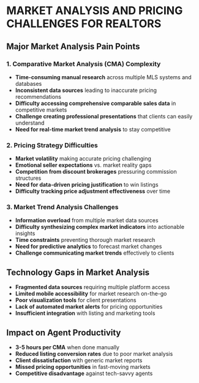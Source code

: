# MARKET ANALYSIS AND PRICING CHALLENGES FOR REALTORS

## Major Market Analysis Pain Points

### 1. Comparative Market Analysis (CMA) Complexity
- **Time-consuming manual research** across multiple MLS systems and databases
- **Inconsistent data sources** leading to inaccurate pricing recommendations
- **Difficulty accessing comprehensive comparable sales data** in competitive markets
- **Challenge creating professional presentations** that clients can easily understand
- **Need for real-time market trend analysis** to stay competitive

### 2. Pricing Strategy Difficulties
- **Market volatility** making accurate pricing challenging
- **Emotional seller expectations** vs. market reality gaps
- **Competition from discount brokerages** pressuring commission structures
- **Need for data-driven pricing justification** to win listings
- **Difficulty tracking price adjustment effectiveness** over time

### 3. Market Trend Analysis Challenges
- **Information overload** from multiple market data sources
- **Difficulty synthesizing complex market indicators** into actionable insights
- **Time constraints** preventing thorough market research
- **Need for predictive analytics** to forecast market changes
- **Challenge communicating market trends** effectively to clients

## Technology Gaps in Market Analysis
- **Fragmented data sources** requiring multiple platform access
- **Limited mobile accessibility** for market research on-the-go
- **Poor visualization tools** for client presentations
- **Lack of automated market alerts** for pricing opportunities
- **Insufficient integration** with listing and marketing tools

## Impact on Agent Productivity
- **3-5 hours per CMA** when done manually
- **Reduced listing conversion rates** due to poor market analysis
- **Client dissatisfaction** with generic market reports
- **Missed pricing opportunities** in fast-moving markets
- **Competitive disadvantage** against tech-savvy agents 